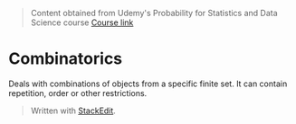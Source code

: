 > Content obtained from Udemy's Probability for Statistics and Data Science course [Course link](https://telusinternational.udemy.com/course/probability-for-statistics-and-data-science)

# Combinatorics

Deals with combinations of objects from a specific finite set. It can contain repetition, order or other restrictions.




> Written with [StackEdit](https://stackedit.io/).
<!--stackedit_data:
eyJoaXN0b3J5IjpbNTI3MDE3ODVdfQ==
-->